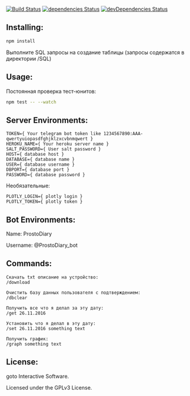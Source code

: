 [![Build Status](https://travis-ci.org/tewst/ProstoDiary_bot.svg?branch=master)](https://travis-ci.org/tewst/ProstoDiary_bot) 
[![dependencies Status](https://david-dm.org/tewst/ProstoDiary_bot/status.svg)](https://david-dm.org/tewst/ProstoDiary_bot) 
[![devDependencies Status](https://david-dm.org/tewst/ProstoDiary_bot/dev-status.svg)](https://david-dm.org/tewst/ProstoDiary_bot?type=dev) 

Installing:
---
```bash
npm install
```
Выполните SQL запросы на создание таблицы  (запросы содержатся в директории /SQL)

Usage:
---
Постоянная проверка тест-юнитов:
```bash
npm test -- --watch
```

Server Environments: 
---
```
TOKEN={ Your telegram bot token like 1234567890:AAA-qwertyuiopasdfghjklzxcvbnmqwert }
HEROKU_NAME={ Your heroku server name }
SALT_PASSWORD={ User salt password }
HOST={ database host }
DATABASE={ database name }
USER={ database username }
DBPORT={ database port }
PASSWORD={ database password }
```
Необязательные:
```
PLOTLY_LOGIN={ plotly login }
PLOTLY_TOKEN={ plotly token }
```

Bot Environments:
---
Name: ProstoDiary

Username: @ProstoDiary_bot

Commands:
---
```
Скачать txt описание на устройство:
/download

Очистить базу данных пользователя с подтверждением:
/dbclear

Получить все что я делал за эту дату:
/get 26.11.2016

Установить что я делал в эту дату:
/set 26.11.2016 something text

Получить график:
/graph something text
```

License:
---
goto Interactive Software.

Licensed under the GPLv3 License.
